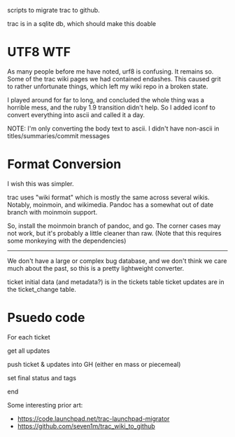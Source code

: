 scripts to migrate trac to github.

trac is in a sqlite db, which should make this doable

# UTF8 WTF #

As many people before me have noted, urf8 is confusing. It remains
so. Some of the trac wiki pages we had contained endashes. This caused
grit to rather unfortunate things, which left my wiki repo in a broken
state.

I played around for far to long, and concluded the whole thing was a
horrible mess, and the ruby 1.9 transition didn't help. So I added
iconf to convert everything into ascii and called it a day.

NOTE: I'm only converting the body text to ascii. I didn't have
non-ascii in titles/summaries/commit messages

# Format Conversion #

I wish this was simpler.

trac uses "wiki format" which is mostly the same across several
wikis. Notably, moinmoin, and wikimedia. Pandoc has a somewhat out of
date branch with moinmoin support. 

So, install the moinmoin branch of pandoc, and go. The corner cases
may not work, but it's probably a little cleaner than raw. (Note that
this requires some monkeying with the dependencies)

----

We don't have a large or complex bug database, and we don't think we
care much about the past, so this is a pretty lightweight converter. 

ticket initial data (and metadata?) is in the tickets table
ticket updates are in the ticket_change table.

# Psuedo code #

For each ticket

  get all updates
  
  push ticket & updates into GH (either en mass or piecemeal)
  
  set final status and tags
  
end



Some interesting prior art:

 * https://code.launchpad.net/trac-launchpad-migrator
 * https://github.com/seven1m/trac_wiki_to_github
